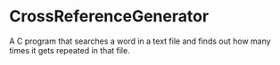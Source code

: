 # CrossReferenceGenerator
A C program that searches a word in a text file and finds out how many times it gets repeated in that file.
